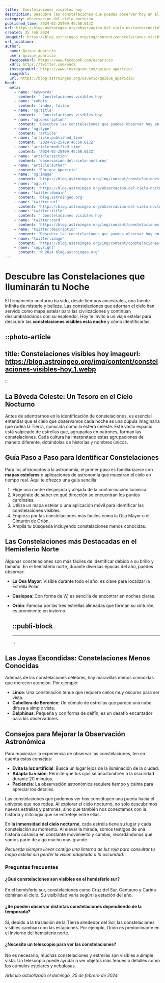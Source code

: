 ```yaml
---
title:  Constelaciones visibles hoy
description: Descubre las constelaciones que puedes observar hoy en el cielo nocturno. Guía detallada para identificarlas fácilmente.
category: observacion-del-cielo-nocturno
published_time: 2024-02-25T09:46:50.613Z
url: https://blog.astroingeo.org/observacion-del-cielo-nocturno/constelaciones-visibles-hoy
created: 25 Feb 2024
imageUrl: https://blog.astroingeo.org/img/content/constelaciones-visibles-hoy_1.webp
url_location:
author:
  name: Quique Aparicio
  user: quique_aparicio
  facebookUrl: https://www.facebook.com/qaparicio
  xUrl: https://twitter.com/eac9
  instagramUrl: https://www.instagram.com/quique_aparicio/
  imageUrl: 
  url: https://blog.astroingeo.org/usuario/quique_aparicio/
head:
  meta:
    - name: 'keywords'
      content: ' Constelaciones visibles hoy'
    - name: 'robots'
      content: 'index, follow'
    - name: 'og:title'
      content: ' Constelaciones visibles hoy'
    - name: 'og:description'
      content: 'Descubre las constelaciones que puedes observar hoy en el cielo nocturno. Guía detallada para identificarlas fácilmente.'
    - name: 'og:type'
      content: 'article'
    - name: 'article:published_time'
      content: '2024-02-25T09:46:50.613Z'
    - name: 'article:modified_time'
      content: '2024-02-25T09:46:50.613Z'
    - name: 'article:section'
      content: 'observacion-del-cielo-nocturno'
    - name: 'article:author'
      content: 'Enrique Aparicio'
    - name: 'og:image'
      content: 'https://blog.astroingeo.org/img/content/constelaciones-visibles-hoy_1.webp'
    - name: 'og:url'
      content: 'https://blog.astroingeo.org/observacion-del-cielo-nocturno/constelaciones-visibles-hoy'
    - name: 'twitter:domain'
      content: 'blog.astroingeo.org'
    - name: 'twitter:url'
      content: 'https://blog.astroingeo.org/observacion-del-cielo-nocturno/constelaciones-visibles-hoy'
    - name: 'twitter:title'
      content: ' Constelaciones visibles hoy'
    - name: 'twitter:card'
      content: 'https://blog.astroingeo.org/img/content/constelaciones-visibles-hoy_1.webp'
    - name: 'twitter:description'
      content: 'Descubre las constelaciones que puedes observar hoy en el cielo nocturno. Guía detallada para identificarlas fácilmente.'
    - name: 'twitter:image'
      content: 'https://blog.astroingeo.org/img/content/constelaciones-visibles-hoy_1.webp'
    - name: 'copyright'
      content: '© 2024 blog.astroingeo.org'
---
```

# Descubre las Constelaciones que Iluminarán tu Noche

El firmamento nocturno ha sido, desde tiempos ancestrales, una fuente infinita de misterio y belleza. Las constelaciones que adornan el cielo han servido como mapa estelar para las civilizaciones y continúan deslumbrándonos con su esplendor. Hoy te invito a un viaje estelar para descubrir las **constelaciones visibles esta noche** y cómo identificarlas.


::photo-article
---
title:  Constelaciones visibles hoy
imageurl: https://blog.astroingeo.org/img/content/constelaciones-visibles-hoy_1.webp
---
::


## La Bóveda Celeste: Un Tesoro en el Cielo Nocturno
Antes de adentrarnos en la identificación de constelaciones, es esencial entender que el cielo que observamos cada noche es una cúpula imaginaria que rodea la Tierra, conocida como la esfera celeste. Este vasto espacio está salpicado de estrellas que, agrupadas en patrones, forman las constelaciones. Cada cultura ha interpretado estas agrupaciones de manera diferente, dotándolas de historias y nombres únicos.

## Guía Paso a Paso para Identificar Constelaciones
Para los aficionados a la astronomía, el primer paso es familiarizarse con **mapas estelares** o aplicaciones de astronomía que muestran el cielo en tiempo real. Aquí te ofrezco una guía sencilla:

1. Elige una noche despejada y alejada de la contaminación lumínica.
2. Asegúrate de saber en qué dirección se encuentran los puntos cardinales.
3. Utiliza un mapa estelar o una aplicación móvil para identificar las constelaciones visibles.
4. Empieza por las constelaciones más fáciles como la Osa Mayor o el Cinturón de Orión.
5. Amplía tu búsqueda incluyendo constelaciones menos conocidas.

## Las Constelaciones más Destacadas en el Hemisferio Norte
Algunas constelaciones son más fáciles de identificar debido a su brillo y tamaño. En el hemisferio norte, durante diversas épocas del año, puedes observar:

- **La Osa Mayor**: Visible durante todo el año, es clave para localizar la Estrella Polar.
- **Casiopea**: Con forma de W, es sencilla de encontrar en noches claras.
- **Orión**: Famosa por las tres estrellas alineadas que forman su cinturón, es prominente en invierno.


  ::publi-block
  ---
  ---
  ::
  
  
## Las Joyas Escondidas: Constelaciones Menos Conocidas
Además de las constelaciones célebres, hay maravillas menos conocidas que merecen atención. Por ejemplo:

- **Lince**: Una constelación tenue que requiere cielos muy oscuros para ser vista.
- **Cabellera de Berenice**: Un cúmulo de estrellas que parece una nube difusa a simple vista.
- **Delphinus**: Pequeña y con forma de delfín, es un desafío encantador para los observadores.

## Consejos para Mejorar la Observación Astronómica
Para maximizar la experiencia de observar las constelaciones, ten en cuenta estos consejos:

- **Evita la luz artificial**: Busca un lugar lejos de la iluminación de la ciudad.
- **Adapta tu visión**: Permite que tus ojos se acostumbren a la oscuridad durante 20 minutos.
- **Paciencia**: La observación astronómica requiere tiempo y calma para apreciar los detalles.

Las constelaciones que podemos ver hoy constituyen una puerta hacia el universo que nos rodea. Al explorar el cielo nocturno, no solo descubrimos nuevas estrellas y patrones, sino que también nos conectamos con la historia y mitología que se entreteje entre ellas.

En **la inmensidad del cielo nocturno**, cada estrella tiene su lugar y cada constelación su momento. Al elevar la mirada, somos testigos de una historia cósmica en constante movimiento y cambio, recordándonos que somos parte de algo mucho más grande.

*Recuerda siempre llevar contigo una linterna de luz roja para consultar tu mapa estelar sin perder la visión adaptada a la oscuridad.*

### Preguntas frecuentes

#### ¿Qué constelaciones son visibles en el hemisferio sur?
En el hemisferio sur, constelaciones como Cruz del Sur, Centauro y Carina dominan el cielo. Su visibilidad varía según la estación del año.

#### ¿Se pueden observar distintas constelaciones dependiendo de la temporada?
Sí, debido a la traslación de la Tierra alrededor del Sol, las constelaciones visibles cambian con las estaciones. Por ejemplo, Orión es predominante en el invierno del hemisferio norte.

#### ¿Necesito un telescopio para ver las constelaciones?
No es necesario; muchas constelaciones y estrellas son visibles a simple vista. Un telescopio puede ayudar a ver objetos más tenues o detalles como los cúmulos estelares y nebulosas.

_Artículo actualizado el domingo, 25 de febrero de 2024_